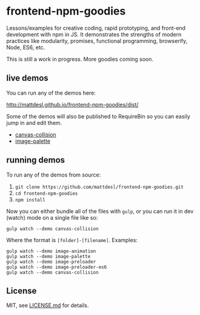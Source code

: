 # frontend-npm-goodies

Lessons/examples for creative coding, rapid prototyping, and front-end development with npm in JS. It demonstrates the strengths of modern practices like modularity, promises, functional programming, browserify, Node, ES6, etc.

This is still a work in progress. More goodies coming soon.

## live demos

You can run any of the demos here:  

http://mattdesl.github.io/frontend-npm-goodies/dist/

Some of the demos will also be published to RequireBin so you can easily jump in and edit them.

- [canvas-collision](http://requirebin.com/?gist=2af8e18dae0111886aa1)
- [image-palette](http://requirebin.com/?gist=1f49e56f22fa9caa94d7)

## running demos

To run any of the demos from source:

1. `git clone https://github.com/mattdesl/frontend-npm-goodies.git`
2. `cd frontend-npm-goodies`
3. `npm install`

Now you can either bundle all of the files with `gulp`, or you can run it in dev (watch) mode on a single file like so:

```gulp watch --demo canvas-collision```

Where the format is `[folder]-[filename]`. Examples:

```
gulp watch --demo image-animation
gulp watch --demo image-palette
gulp watch --demo image-preloader
gulp watch --demo image-preloader-es6
gulp watch --demo canvas-collision
```

## License

MIT, see [LICENSE.md](http://github.com/mattdesl/frontend-npm-goodies/blob/master/LICENSE.md) for details.
